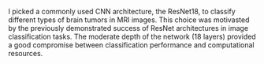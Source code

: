 I picked a commonly used CNN architecture, the ResNet18, to classify different types of brain tumors in MRI images. This choice was motivasted by the previously demonstrated success of ResNet architectures in image classification tasks. The moderate depth of the network (18 layers) provided a good compromise between classification performance and computational resources.